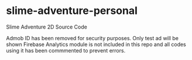 # slime-adventure-personal
Slime Adventure 2D Source Code

Admob ID has been removed for security purposes. Only test ad will be shown
Firebase Analytics module is not included in this repo and all codes using it has been commmented to prevent errors.
